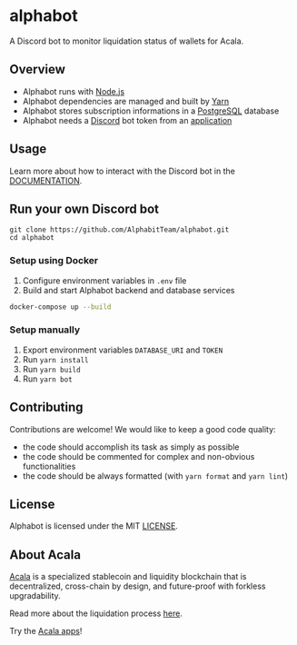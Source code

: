 # alphabot

A Discord bot to monitor liquidation status of wallets for Acala.

## Overview

- Alphabot runs with [Node.js](https://nodejs.org/en/)
- Alphabot dependencies are managed and built by [Yarn](https://yarnpkg.com/)
- Alphabot stores subscription informations in a [PostgreSQL](https://www.postgresql.org/) database
- Alphabot needs a [Discord](https://discord.com/) bot token from an [application](https://discord.com/developers/applications)

## Usage

Learn more about how to interact with the Discord bot in the [DOCUMENTATION](DOCUMENTATION.md).

## Run your own Discord bot

```
git clone https://github.com/AlphabitTeam/alphabot.git
cd alphabot
```

### Setup using Docker

1. Configure environment variables in `.env` file
2. Build and start Alphabot backend and database services
```sh
docker-compose up --build
```

### Setup manually

1. Export environment variables `DATABASE_URI` and `TOKEN`
2. Run `yarn install`
3. Run `yarn build`
4. Run `yarn bot`

## Contributing

Contributions are welcome!
We would like to keep a good code quality:

- the code should accomplish its task as simply as possible
- the code should be commented for complex and non-obvious functionalities
- the code should be always formatted (with `yarn format` and `yarn lint`)

## License

Alphabot is licensed under the MIT [LICENSE](LICENSE).

## About Acala

[Acala](https://acala.network/) is a specialized stablecoin and liquidity blockchain that is decentralized, cross-chain by design, and future-proof with forkless upgradability.

Read more about the liquidation process [here](https://wiki.acala.network/learn/acala-introduction#liquidation-process).

Try the [Acala apps](https://apps.acala.network/)!
